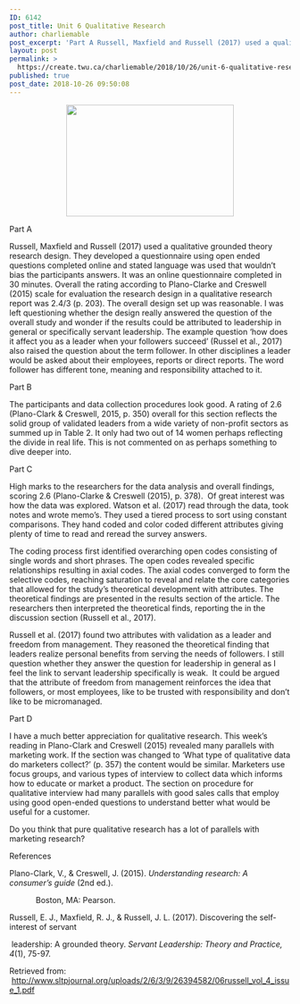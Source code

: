 ```yaml
---
ID: 6142
post_title: Unit 6 Qualitative Research
author: charliemable
post_excerpt: 'Part A Russell, Maxfield and Russell (2017) used a qualitative grounded theory research design. They developed a questionnaire using open ended questions completed online and stated language was used that wouldn&rsquo;t bias the participants answers. It was an online questionnaire completed in 30 minutes. Overall the rating according to Plano-Clarke and Creswell (2015) scale for [&hellip;]'
layout: post
permalink: >
  https://create.twu.ca/charliemable/2018/10/26/unit-6-qualitative-research/
published: true
post_date: 2018-10-26 09:50:08
---
```

<p style="text-align: center"><img class="alignnone size-medium wp-image-355 alignright" src="http://create.twu.ca/charliemable/files/2018/10/mark-smith-524237-unsplash-300x200.jpg" alt="" width="300" height="200" srcset="https://create.twu.ca/charliemable/files/2018/10/mark-smith-524237-unsplash-300x200.jpg 300w, https://create.twu.ca/charliemable/files/2018/10/mark-smith-524237-unsplash-768x512.jpg 768w, https://create.twu.ca/charliemable/files/2018/10/mark-smith-524237-unsplash-1024x683.jpg 1024w, https://create.twu.ca/charliemable/files/2018/10/mark-smith-524237-unsplash-676x451.jpg 676w" sizes="(max-width: 300px) 100vw, 300px" /></p>
<p>Part A</p>
<p>Russell, Maxfield and Russell (2017) used a qualitative grounded theory research design. They developed a questionnaire using open ended questions completed online and stated language was used that wouldn’t bias the participants answers. It was an online questionnaire completed in 30 minutes. Overall the rating according to Plano-Clarke and Creswell (2015) scale for evaluation the research design in a qualitative research report was 2.4/3 (p. 203). The overall design set up was reasonable. I was left questioning whether the design really answered the question of the overall study and wonder if the results could be attributed to leadership in general or specifically servant leadership. The example question ‘how does it affect you as a leader when your followers succeed’ (Russel et al., 2017) also raised the question about the term follower. In other disciplines a leader would be asked about their employees, reports or direct reports. The word follower has different tone, meaning and responsibility attached to it.</p>
<p>Part B</p>
<p>The participants and data collection procedures look good. A rating of 2.6 (Plano-Clark &amp; Creswell, 2015, p. 350) overall for this section reflects the solid group of validated leaders from a wide variety of non-profit sectors as summed up in Table 2. It only had two out of 14 women perhaps reflecting the divide in real life. This is not commented on as perhaps something to dive deeper into.</p>
<p>Part C</p>
<p>High marks to the researchers for the data analysis and overall findings, scoring 2.6 (Plano-Clarke &amp; Creswell (2015), p. 378). &nbsp;Of great interest was how the data was explored. Watson et al. (2017) read through the data, took notes and wrote memo’s. They used a tiered process to sort using constant comparisons. They hand coded and color coded different attributes giving plenty of time to read and reread the survey answers.</p>
<p>The coding process first identified overarching open codes consisting of single words and short phrases. The open codes revealed specific relationships resulting in axial codes. The axial codes converged to form the selective codes, reaching saturation to reveal and relate the core categories that allowed for the study’s theoretical development with attributes. The theoretical findings are presented in the results section of the article. The researchers then interpreted the theoretical finds, reporting the in the discussion section (Russell et al., 2017).</p>
<p>Russell et al. (2017) found two attributes with validation as a leader and freedom from management. They reasoned the theoretical finding that leaders realize personal benefits from serving the needs of followers. I still question whether they answer the question for leadership in general as I feel the link to servant leadership specifically is weak.&nbsp; It could be argued that the attribute of freedom from management reinforces the idea that followers, or most employees, like to be trusted with responsibility and don’t like to be micromanaged.</p>
<p>Part D</p>
<p>I have a much better appreciation for qualitative research. This week’s reading in Plano-Clark and Creswell (2015) revealed many parallels with marketing work. If the section was changed to ‘What type of qualitative data do marketers collect?’ (p. 357) the content would be similar. Marketers use focus groups, and various types of interview to collect data which informs how to educate or market a product. The section on procedure for qualitative interview had many parallels with good sales calls that employ using good open-ended questions to understand better what would be useful for a customer.</p>
<p>Do you think that pure qualitative research has a lot of parallels with marketing research?</p>
<p>References</p>
<p>Plano-Clark, V., &amp; Creswell, J. (2015).&nbsp;<em>Understanding research: A consumer’s guide</em>&nbsp;(2nd ed.).</p>
<p>&nbsp;&nbsp;&nbsp;&nbsp;&nbsp;&nbsp;&nbsp;&nbsp;&nbsp;&nbsp;&nbsp; Boston, MA: Pearson.</p>
<p>Russell, E. J., Maxfield, R. J., &amp; Russell, J. L. (2017). Discovering the self-interest of servant</p>
<p>&nbsp;leadership: A grounded theory.&nbsp;<em>Servant Leadership: Theory and Practice, 4</em>(1), 75-97.</p>
<p>Retrieved from: &nbsp;<a href="http://www.sltpjournal.org/uploads/2/6/3/9/26394582/06russell_vol_4_issue_1.pdf">http://www.sltpjournal.org/uploads/2/6/3/9/26394582/06russell_vol_4_issue_1.pdf</a></p>
<p>&nbsp;</p>
<p>&nbsp;</p>